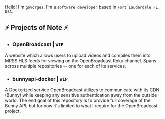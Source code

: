 Hello! I'm `govorges`. I'm a `software developer` based in `Fort Lauderdale FL, USA.`

## ⚡ Projects of Note ⚡
- ### OpenBroadcast | `WIP`
A website which allows users to upload videos and compiles them into MRSS HLS feeds for viewing on the OpenBroadcast Roku channel. Spans across multiple repositories -- one for each of its services.
- ### bunnyapi-docker | `WIP`
A Dockerized service OpenBroadcast utilizes to communicate with its CDN (Bunny) while keeping any sensitive authentication away from the outside world. The end goal of this repository is to provide full coverage of the Bunny API, but for now it's limited to what I require for the OpenBroadcast project.
  

<!--
**govorges/govorges** is a ✨ _special_ ✨ repository because its `README.md` (this file) appears on your GitHub profile.

Here are some ideas to get you started:

- 🔭 I’m currently working on ...
- 🌱 I’m currently learning ...
- 👯 I’m looking to collaborate on ...
- 🤔 I’m looking for help with ...
- 💬 Ask me about ...
- 📫 How to reach me: ...
- 😄 Pronouns: ...  
- ⚡ Fun fact: ...
-->
